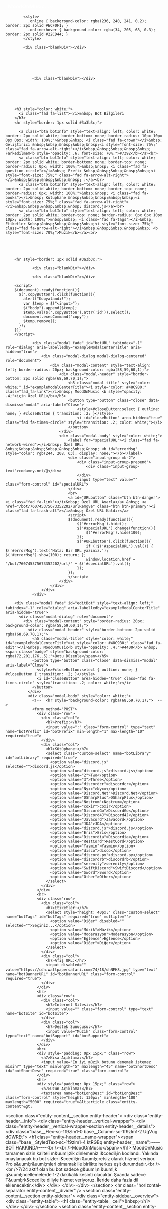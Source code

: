 <div class="col-4">
        <div class="row" style="height: 100px;"></div>
        <style>
          .botBadge {
            width: 80%;
            border-radius: 25px;
            transition: .2s;
          }
          .sidebarButtonInvite {
            width: 80%;
            border-radius: 25px;
            border: 2px solid #E74C3C;
            color: #E74C3C;
            transition: .2s;
            background-color: rgba(231, 76, 60, 0.2);
          }
          .sidebarButtonInvite:hover {
            color: #E74C3C;
            transition: .2s;
            transform: scale(.950)
          }
          .sidebarButtonVote {
            width: 80%;
            border-radius: 25px;
            border: 2px solid #2ECC71;
            color: #2ECC71;
            transition: .2s;
            background-color: rgba(46, 204, 113, 0.2);
          }
          .sidebarButtonVote:hover {
            color: #2ECC71;
            transition: .2s;
            transform: scale(.950)
          }
          .blankDiv {
            height: 10px;
            with: 25px;
          }
          html {
            overflow-x: hidden;
          }
          .botInfo {
            background-color: rgba(256,256,256,.2);
            color: white;
          }
          .sidebarButtonSupport {
            width: 80%;
            border-radius: 25px;
            border: 2px solid #A569BD;
            color: #A569BD;
            transition: .2s;
            background-color: rgba(165, 105, 189, 0.2);
          }
          .sidebarButtonSupport:hover {
            color: #A569BD;
            transition: .2s;
            transform: scale(.950)
          }
          .sidebarButtonSite {
            width: 80%;
            border-radius: 25px;
            border: 2px solid #F1948A;
            color: #F1948A;
            transition: .2s;
            background-color: rgba(241, 148, 138, 0.2);
          }
          .sidebarButtonSite:hover {
            color: #F1948A;
            transition: .2s;
            transform: scale(.950)
          }
        </style>
        <h3 style="color: white;">
          <i class="fad fa-fingerprint"></i>&nbsp; MoodOnMusic<b style="opacity: .6; font-size: 50%;">#4400</b>
        </h3>
        
		
		
		
        
        
        
        
        
        
        
        
        
		
		
		
				
        
        
        
        
          
            <style>
              .online { background-color: rgba(236, 240, 241, 0.2); border: 2px solid #ECF0F1; }
              .online:hover { background-color: rgba(34, 205, 68, 0.3); border: 2px solid #22CD44; }
            </style>
            
            <div class="blankDiv"></div>
          
          
          
          
        
				
				<div class="blankDiv"></div>
        
        
				
				
		
        
        <h3 style="color: white;">
          <i class="fad fa-list"></i>&nbsp; Bot Bilgileri
        </h3>
        <hr style="border: 1px solid #3a3b3c;">
        
          <a class="btn botInfo" style="text-align: left; color: white; border: 2px solid white; border-bottom: none; border-radius: 10px 10px 0px 0px; width: 100%;">&nbsp;&nbsp; <i class="fad fa-crown"></i>&nbsp; Geliştirici &nbsp;&nbsp;&nbsp;&nbsp;&nbsp;<i style="font-size: 75%;" class="fad fa-arrow-alt-right"></i>&nbsp;&nbsp;&nbsp;&nbsp;&nbsp; Farkedilmem<b style="opacity: .6; font-size: 70%;">#7392</b></a><br>
          <a class="btn botInfo" style="text-align: left; color: white; border: 2px solid white; border-bottom: none; border-top: none; border-radius: 0px; width: 100%;">&nbsp;&nbsp; <i class="fad fa-question-circle"></i>&nbsp; Prefix &nbsp;&nbsp;&nbsp;&nbsp;&nbsp;<i style="font-size: 75%;" class="fad fa-arrow-alt-right"></i>&nbsp;&nbsp;&nbsp;&nbsp;&nbsp; :</a><br>
          <a class="btn botInfo" style="text-align: left; color: white; border: 2px solid white; border-bottom: none; border-top: none; border-radius: 0px; width: 100%;">&nbsp;&nbsp; <i class="fad fa-books"></i>&nbsp; Kütüphane &nbsp;&nbsp;&nbsp;&nbsp;&nbsp;<i style="font-size: 75%;" class="fad fa-arrow-alt-right"></i>&nbsp;&nbsp;&nbsp;&nbsp;&nbsp; discord.js</a><br>
          <a class="btn botInfo" style="text-align: left; color: white; border: 2px solid white; border-top: none; border-radius: 0px 0px 10px 10px; width: 100%;">&nbsp;&nbsp; <i class="fad fa-tags"></i>&nbsp; Etiketler &nbsp;&nbsp;&nbsp;&nbsp;&nbsp;<i style="font-size: 75%;" class="fad fa-arrow-alt-right"></i>&nbsp;&nbsp;&nbsp;&nbsp;&nbsp; <b style="font-size: 70%;">Müzik</b></a><br>
        
        
        
        
        
        <hr style="border: 1px solid #3a3b3c;">
        
				<div class="blankDiv"></div>
				
				<div class="blankDiv"></div>
		
		<script>
		$(document).ready(function(){
		  $('.copyButton').click(function(){
			alert("Kopyalandı!");
			var $temp = $("<input>");
			$("body").append($temp);
			$temp.val($('.copyButton').attr('id')).select();
			document.execCommand("copy");
			$temp.remove();
		  });
		});
		</script>
        
				<div class="modal fade" id="botURL" tabindex="-1" role="dialog" aria-labelledby="exampleModalCenterTitle" aria-hidden="true">
					<div class="modal-dialog modal-dialog-centered" role="document">
						<div class="modal-content" style="text-align: left; border-radius: 20px; background-color: rgba(58,59,60,1);">
							<div class="modal-header" style="border-bottom: 2px solid rgba(68,69,70,1);">
								<h5 class="modal-title" style="color: white;" id="exampleModalCenterTitle"><i style="color: #48C9B0;" class="fad fa-link"></i>&nbsp; MoodOnMusic <b style="opacity: .4;">için Özel URL</b></h5>
								<button type="button" class="close" data-dismiss="modal" aria-label="Close">
									<style>#closeButton:select { outline: none; } #closeButton { transition: .2; }</style>
									<i id="closeButton" area-hidden="true" class="fad fa-times-circle" style="transition: .2; color: white;"></i>
								</button>
							</div>
							<div class="modal-body" style="color: white;">
								<label for="specialURL"><i class="fad fa-network-wired"></i>&nbsp; Özel URL: &nbsp;&nbsp;&nbsp;&nbsp;&nbsp;&nbsp;&nbsp; <b id="errorMsg" style="color: rgb(244, 208, 63); display: none;"></b></label>
								<div class="input-group mb-2">
									<div class="input-group-prepend">
										<div class="input-group-text">codamey.net/@</div>
									</div>
									<input type="text" value="" class="form-control" id="specialURL">
								</div>
								<br>
								<a id="URLbutton" class="btn btn-danger"><i class="fad fa-link"></i>&nbsp; Özel URL Ayarla</a> &nbsp; <a href="/bot/760745375673352202/urlRemove" class="btn btn-primary"><i class="fad fa-trash-alt"></i>&nbsp; Özel URL Kaldır</a>
								<script>
								$(document).ready(function(){
									$('#errorMsg').hide();
									$('#specialURL').change(function(){
										$('#errorMsg').hide(100);
									});
									$('#URLbutton').click(function(){
										if (!$('#specialURL').val()) { $('#errorMsg').text('Hata: Bir URL yazınız.'); $('#errorMsg').show(100); return; };
										window.location.href = "/bot/760745375673352202/url/" + $('#specialURL').val();
									});
								});
								</script>
							</div>
						</div>
					</div>
				</div>
				
        <div class="modal fade" id="editBot" style="text-align: left;" tabindex="-1" role="dialog" aria-labelledby="exampleModalCenterTitle" aria-hidden="true">
          <div class="modal-dialog" role="document">
            <div class="modal-content" style="border-radius: 20px; background-color: rgba(58,59,60,1);">
              <div class="modal-header" style="border-bottom: 2px solid rgba(68,69,70,1);">
                <h5 class="modal-title" style="color: white;" id="exampleModalCenterTitle"><i style="color: #48C9B0;" class="fad fa-edit"></i>&nbsp; MoodOnMusic<b style="opacity: .4;">#4400</b> &nbsp;<span class="badge" style="background-color: rgba(72,201,176,.5);">Botu Düzenle</span></h5>
                <button type="button" class="close" data-dismiss="modal" aria-label="Close">
                  <style>#closeButton:select { outline: none; } #closeButton { transition: .2; }</style>
                  <i id="closeButton" area-hidden="true" class="fad fa-times-circle" style="transition: .2; color: white;"></i>
                </button>
              </div>
              <div class="modal-body" style="color: white;">
                <!--  <hr style="background-color: rgba(68,69,70,1);">  -->
                <form method="POST">
                  <div class="row">
                    <div class="col">
                      <h7>Prefix:</h7>
                      <input value=":" class="form-control" type="text" name="botPrefix" id="botPrefix" min-length="1" max-length="10" required="true">
                    </div>
                    <div class="col">
                      <h7>Kütüphane:</h7>
                      <select class="custom-select" name="botLibrary" id="botLibrary" required="true">
                        <option value="discord.js" selected="">discord.js</option>
                        <option value="discord.js">discord.js</option>
                        <option value="2">Two</option>
                        <option value="3">Three</option>
                        <option value="discordcr">discordcr</option>
                        <option value="Nyxx">Nyxx</option>
                        <option value="Discord.Net">Discord.Net</option>
                        <option value="DSharpPlus">DSharpPlus</option>
                        <option value="Nostrum">Nostrum</option>
                        <option value="coxir">coxir</option>
                        <option value="DiscordGo">DiscordGo</option>
                        <option value="Discord4J">Discord4J</option>
                        <option value="Javacord">Javacord</option>
                        <option value="JDA">JDA</option>
                        <option value="discord.js">discord.js</option>
                        <option value="Eris">Eris</option>
                        <option value="Discordia">Discordia</option>
                        <option value="RestCord">RestCord</option>
                        <option value="Yasmin">Yasmin</option>
                        <option value="disco">disco</option>
                        <option value="discord.py">discord.py</option>
                        <option value="discordrb">discordrb</option>
                        <option value="serenity">serenity</option>
                        <option value="SwiftDiscord">SwiftDiscord</option>
                        <option value="Sword">Sword</option>
                        <option value="Other">Other</option>
                      </select>
                    </div>
                  </div>
                  <hr>
                  <div class="row">
                    <div class="col">
                      <h7>Etiketler:</h7>
                      <select style="height: 40px;" class="custom-select" name="botTags" id="botTags" required="true" multiple="">
                        <option value="Diğer" disabled="" selected="">Seçiniz...</option>
                        <option value="Müzik">Müzik</option>
                        <option value="Moderasyon">Moderasyon</option>
                        <option value="Eğlence">Eğlence</option>
                        <option value="Diğer">Diğer</option>
                      </select>
                    </div>
                    <div class="col">
                      <h7>Afiş URL:</h7>
                      <input disabled="" value="https://cdn.wallpapersafari.com/74/18/ohNFH8.jpg" type="text" name="botBannerURL" id="botBannerURL" class="form-control" required="true">
                    </div>
                  </div>
                  <hr>
                  <div class="row">
                    <div class="col">
                      <h7>İnternet Sitesi:</h7>
                      <input value="" class="form-control" type="text" name="botSite" id="botSite">
                    </div>
                    <div class="col">
                      <h7>Destek Sunucusu:</h7>
                      <input value="Müzik" class="form-control" type="text" name="botSupport" id="botSupport">
                    </div>
                  </div>
                  <hr>
                  <div style="padding: 0px 15px;" class="row">
                    <h7>Kısa Açıklama:</h7>
                    <input value="En iyi müzik botunu denemek istemez misin?" type="text" minlength="5" maxlength="45" name="botShortDesc" id="botShortDesc" required="true" class="form-control">
                  </div>
                  <hr>
                  <div style="padding: 0px 15px;" class="row">
                    <h7>Uzun Açıklama:</h7>
                    <textarea name="botLongDesc" id="botLongDesc" class="form-control" style="height: 130px;" minlength="100" maxlength="5000" required="true">&lt;article class="entity-content"&gt;
&lt;section class="entity-content__section entity-header"&gt;
&lt;div class="entity-header__info"&gt;
&lt;div class="entity-header__vertical-wrapper"&gt;
&lt;div class="entity-header__vertical-wrapper-section entity-header__details"&gt;
&lt;div class="base__Flex-sc-1f9zlm1-0 base__Column-sc-1f9zlm1-2 UgVug dOWREt"&gt;
&lt;h1 class="entity-header__name-wrapper"&gt;&lt;span class="base__StyledText-sc-1f9zlm1-4 ktRGBq entity-header__name"&gt;----BOT HAKKINDA----&lt;br /&gt;&lt;br /&gt;MoodOnMusic&lt;/span&gt;&lt;/h1&gt;
MoodOnMusic tamamen sizin kaliteli m&amp;uuml;zik dinlemeniz i&amp;ccedil;in kodlandı. Yakında onaylanacak bu bot sizler i&amp;ccedil;in &amp;uuml;cretsiz olarak hizmet veriyor. Pro s&amp;uuml;r&amp;uuml;mleri olmamak ile birlikte herkes eşit durumdadır.&lt;br /&gt;&lt;br /&gt;7/24 aktif olan bu bot sadece g&amp;uuml;nl&amp;uuml;k g&amp;uuml;ncellemelerde 1-2 dakikalık kesinti olacaktır. Şuanda sadece T&amp;uuml;rk&amp;ccedil;e diliyle hizmet veriyoruz. İleride daha fazla dil eklenecektir.&lt;/div&gt;
&lt;/div&gt;
&lt;/div&gt;
&lt;/div&gt;
&lt;/section&gt;
&lt;hr class="horizontal-separator entity-content__divider" /&gt;
&lt;section class="entity-content__section entity-sidebar"&gt;
&lt;div class="entity-sidebar__overview"&gt;
&lt;div class="entity-table"&gt;
&lt;h1 class="entity-table__cell"&gt;&amp;nbsp;&lt;/h1&gt;
&lt;/div&gt;
&lt;/div&gt;
&lt;/section&gt;
&lt;section class="entity-content__section entity-user-content"&gt;&lt;main class="entity-content__description"&gt;
&lt;div class="content"&gt;
&lt;p&gt;Desteğe ihtiyacınız olursa discord sunucumuza gelerek yardım alabilirsiniz.&lt;/p&gt;
&lt;p&gt;&lt;img src="https://cdn.glitch.com/32e90c1d-3a41-4b29-a97a-1626d7c89749%2FTOP-GG-Tantm.gif?v=1615970064711" alt="" width="577" height="325" /&gt;&lt;br /&gt;-Kaliteli olduğu i&amp;ccedil;in kullanılır.&lt;br /&gt;En hızlı şekilde m&amp;uuml;zik dinlemek i&amp;ccedil;in kullanılır.&lt;br /&gt;-Tamamen T&amp;uuml;rk&amp;ccedil;e olduğu i&amp;ccedil;in kullanılır.&lt;br /&gt;-Pro s&amp;uuml;r&amp;uuml;m&amp;uuml; olmadan herkese adaletli davranıldığı i&amp;ccedil;in kullanılır.&lt;br /&gt;-Hi&amp;ccedil;bir gelir kaynağı olmadan hizmet verildiği i&amp;ccedil;in kullanılır.&lt;/p&gt;
&lt;section class="entity-content__section entity-sidebar"&gt;
&lt;div class="entity-sidebar__misc"&gt;&lt;main class="entity-content__description"&gt;
&lt;div class="content"&gt;&lt;main class="entity-content__description"&gt;
&lt;div class="content"&gt;
&lt;h3&gt;&lt;strong&gt;&lt;em&gt;-------------&lt;/em&gt;&lt;/strong&gt;&lt;strong&gt;&lt;em&gt;Komutlar&lt;/em&gt;&lt;/strong&gt;&lt;strong&gt;&lt;em&gt;-------------&lt;/em&gt;&lt;/strong&gt;&lt;/h3&gt;
&lt;br /&gt;
&lt;div class="table-responsive"&gt;
&lt;table class="table color-bordered-table red-bordered-table"&gt;
&lt;thead&gt;
&lt;tr&gt;
&lt;th style="width: 180px;"&gt;Komut&lt;/th&gt;
&lt;th&gt;A&amp;ccedil;ıklama&lt;/th&gt;
&lt;/tr&gt;
&lt;/thead&gt;
&lt;tbody&gt;
&lt;tr&gt;
&lt;td&gt;:yardım&lt;/td&gt;
&lt;td&gt;Ana komutları g&amp;ouml;sterir.&lt;/td&gt;
&lt;/tr&gt;
&lt;tr&gt;
&lt;td&gt;:&amp;ccedil;al&lt;/td&gt;
&lt;td&gt;M&amp;uuml;zik oynatmak i&amp;ccedil;in kullanılır.&lt;/td&gt;
&lt;/tr&gt;
&lt;tr&gt;
&lt;td&gt;:&amp;ccedil;alanşarkı&lt;/td&gt;
&lt;td&gt;Şuanda oynatılan şarkıyı g&amp;ouml;sterir.&lt;/td&gt;
&lt;/tr&gt;
&lt;tr&gt;
&lt;td&gt;:duraklat&lt;/td&gt;
&lt;td&gt;Oynatılan şarkıyı durdurur.&lt;/td&gt;
&lt;/tr&gt;
&lt;tr&gt;
&lt;td&gt;:devamet&lt;/td&gt;
&lt;td&gt;Durdurulan şarkıyı devam ettirir.&lt;/td&gt;
&lt;/tr&gt;
&lt;tr&gt;
&lt;td&gt;:ge&amp;ccedil;&lt;/td&gt;
&lt;td&gt;Bir m&amp;uuml;ziği dinlemek istemediğinizde bu komut ile ge&amp;ccedil;ebilirsiniz.&lt;/td&gt;
&lt;/tr&gt;
&lt;tr&gt;
&lt;td&gt;:kuyruk&lt;/td&gt;
&lt;td&gt;A&amp;ccedil;ılan t&amp;uuml;m şarkıların sırasını g&amp;ouml;sterir.&lt;/td&gt;
&lt;/tr&gt;
&lt;tr&gt;
&lt;td&gt;:ayrıl&lt;/td&gt;
&lt;td&gt;M&amp;uuml;zik dinlemeyi bırakmak i&amp;ccedil;in kullanılır.&lt;/td&gt;
&lt;/tr&gt;
&lt;tr&gt;
&lt;td&gt;:bot-bilgi&lt;/td&gt;
&lt;td&gt;Bot istatistiklerine erişmek i&amp;ccedil;in kullanılır.&lt;/td&gt;
&lt;/tr&gt;
&lt;/tbody&gt;
&lt;/table&gt;
&lt;/div&gt;
&lt;/div&gt;
&lt;/main&gt;&lt;/div&gt;
&lt;/main&gt;&lt;/div&gt;
&lt;/section&gt;
&lt;/div&gt;
&lt;/main&gt;&lt;/section&gt;
&lt;/article&gt;</textarea>
                  </div>
                  <hr>
                  <center><button type="submit" class="btn btn-success"><i class="fad fa-save"></i>&nbsp; Kaydet</button></center>
                </form>
              </div>
            </div>
          </div>
        </div>
        
        
      </div>

